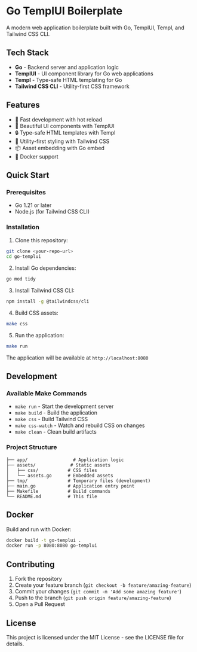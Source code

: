 # Go TemplUI Boilerplate

A modern web application boilerplate built with Go, TemplUI, Templ, and Tailwind CSS CLI.

## Tech Stack

- **Go** - Backend server and application logic
- **TemplUI** - UI component library for Go web applications
- **Templ** - Type-safe HTML templating for Go
- **Tailwind CSS CLI** - Utility-first CSS framework

## Features

- 🚀 Fast development with hot reload
- 🎨 Beautiful UI components with TemplUI
- 🔒 Type-safe HTML templates with Templ
- 💨 Utility-first styling with Tailwind CSS
- 📦 Asset embedding with Go embed
- 🐳 Docker support

## Quick Start

### Prerequisites

- Go 1.21 or later
- Node.js (for Tailwind CSS CLI)

### Installation

1. Clone this repository:
```bash
git clone <your-repo-url>
cd go-templui
```

2. Install Go dependencies:
```bash
go mod tidy
```

3. Install Tailwind CSS CLI:
```bash
npm install -g @tailwindcss/cli
```

4. Build CSS assets:
```bash
make css
```

5. Run the application:
```bash
make run
```

The application will be available at `http://localhost:8080`

## Development

### Available Make Commands

- `make run` - Start the development server
- `make build` - Build the application
- `make css` - Build Tailwind CSS
- `make css-watch` - Watch and rebuild CSS on changes
- `make clean` - Clean build artifacts

### Project Structure

```
├── app/                 # Application logic
├── assets/             # Static assets
│   ├── css/           # CSS files
│   └── assets.go      # Embedded assets
├── tmp/               # Temporary files (development)
├── main.go            # Application entry point
├── Makefile           # Build commands
└── README.md          # This file
```

## Docker

Build and run with Docker:

```bash
docker build -t go-templui .
docker run -p 8080:8080 go-templui
```

## Contributing

1. Fork the repository
2. Create your feature branch (`git checkout -b feature/amazing-feature`)
3. Commit your changes (`git commit -m 'Add some amazing feature'`)
4. Push to the branch (`git push origin feature/amazing-feature`)
5. Open a Pull Request

## License

This project is licensed under the MIT License - see the LICENSE file for details.